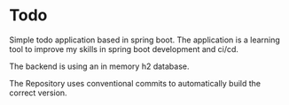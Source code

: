 # Todo

Simple todo application based in spring boot. The application is a learning tool to improve my skills in spring boot development and ci/cd.

The backend is using an in memory h2 database.

The Repository uses conventional commits to automatically build the correct version.





